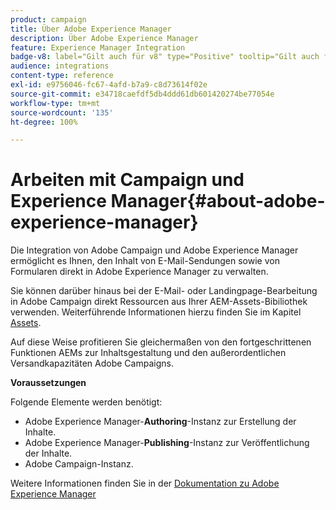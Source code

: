 ```yaml
---
product: campaign
title: Über Adobe Experience Manager
description: Über Adobe Experience Manager
feature: Experience Manager Integration
badge-v8: label="Gilt auch für v8" type="Positive" tooltip="Gilt auch für Campaign v8"
audience: integrations
content-type: reference
exl-id: e9756046-fc67-4afd-b7a9-c8d73614f02e
source-git-commit: e34718caefdf5db4ddd61db601420274be77054e
workflow-type: tm+mt
source-wordcount: '135'
ht-degree: 100%

---
```


# Arbeiten mit Campaign und Experience Manager{#about-adobe-experience-manager}



Die Integration von Adobe Campaign und Adobe Experience Manager ermöglicht es Ihnen, den Inhalt von E-Mail-Sendungen sowie von Formularen direkt in Adobe Experience Manager zu verwalten.

Sie können darüber hinaus bei der E-Mail- oder Landingpage-Bearbeitung in Adobe Campaign direkt Ressourcen aus Ihrer AEM-Assets-Bibiliothek verwenden. Weiterführende Informationen hierzu finden Sie im Kapitel [Assets](../../integrations/using/sharing-assets-with-adobe-experience-cloud.md).

Auf diese Weise profitieren Sie gleichermaßen von den fortgeschrittenen Funktionen AEMs zur Inhaltsgestaltung und den außerordentlichen Versandkapazitäten Adobe Campaigns.

**Voraussetzungen**

Folgende Elemente werden benötigt:

* Adobe Experience Manager-**Authoring**-Instanz zur Erstellung der Inhalte.
* Adobe Experience Manager-**Publishing**-Instanz zur Veröffentlichung der Inhalte.
* Adobe Campaign-Instanz.

Weitere Informationen finden Sie in der [Dokumentation zu Adobe Experience Manager](https://experienceleague.adobe.com/docs/experience-manager-65/classic-ui/campaign/classic-personalization-ac-campaign.html?lang=de)
